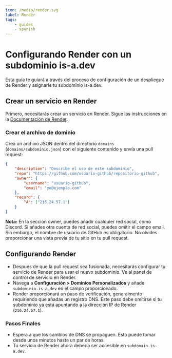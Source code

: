 ```yaml
---
icon: /media/render.svg
label: Render
tags:
    - guides
    - spanish
---
```


# Configurando Render con un subdominio is-a.dev

Esta guía te guiará a través del proceso de configuración de un despliegue de Render y asignarle tu subdominio is-a.dev.

## Crear un servicio en Render

Primero, necesitarás crear un servicio en Render. Sigue las instrucciones en la [Documentación de Render](https://docs.render.com/).

### Crear el archivo de dominio

Crea un archivo JSON dentro del directorio `domains` (`domains/subdominio.json`) con el siguiente contenido y envía una pull request:

```json
{
    "description": "Describe el uso de este subdominio",
    "repo": "https://github.com/usuario-github/repositorio-github",
    "owner": {
        "username": "usuario-github",
        "email": "yo@ejemplo.com"
    },
    "record": {
        "A": ["216.24.57.1"]
    }
}
```

**Nota:** En la sección owner, puedes añadir cualquier red social, como Discord. Si añades otra cuenta de red social, puedes omitir el campo email. Sin embargo, el nombre de usuario de GitHub es obligatorio. No olvides proporcionar una vista previa de tu sitio en tu pull request.

## Configurando Render

- Después de que la pull request sea fusionada, necesitarás configurar tu servicio de Render para usar el nuevo subdominio. Ve al panel de control de servicio en Render.
- Navega a **Configuración > Dominios Personalizados** y añade  `subdominio.is-a.dev` en el campo proporcionado.
- Render proporcionará un paso de verificación, generalmente requiriendo que añadas un registro DNS. Este paso debe omitirse si tu subdominio ya está apuntando a la dirección IP de Render (`216.24.57.1`).

### Pasos Finales

- Espera a que los cambios de DNS se propaguen. Esto puede tomar desde unos minutos hasta un par de horas.
- Tu servicio de Render ahora debería ser accesible en `subdomain.is-a.dev`.
